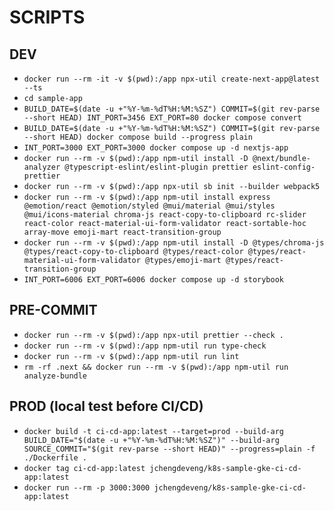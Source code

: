 # SCRIPTS

## DEV

- `docker run --rm -it -v $(pwd):/app npx-util create-next-app@latest --ts`
- `cd sample-app`
- `BUILD_DATE=$(date -u +"%Y-%m-%dT%H:%M:%SZ") COMMIT=$(git rev-parse --short HEAD) INT_PORT=3456 EXT_PORT=80 docker compose convert`
- `BUILD_DATE=$(date -u +"%Y-%m-%dT%H:%M:%SZ") COMMIT=$(git rev-parse --short HEAD) docker compose build --progress plain`
- `INT_PORT=3000 EXT_PORT=3000 docker compose up -d nextjs-app`
- `docker run --rm -v $(pwd):/app npm-util install -D @next/bundle-analyzer @typescript-eslint/eslint-plugin prettier eslint-config-prettier`
- `docker run --rm -v $(pwd):/app npx-util sb init --builder webpack5`
- `docker run --rm -v $(pwd):/app npm-util install express @emotion/react @emotion/styled @mui/material @mui/styles @mui/icons-material chroma-js react-copy-to-clipboard rc-slider react-color react-material-ui-form-validator react-sortable-hoc array-move emoji-mart react-transition-group`
- `docker run --rm -v $(pwd):/app npm-util install -D @types/chroma-js @types/react-copy-to-clipboard @types/react-color @types/react-material-ui-form-validator @types/emoji-mart @types/react-transition-group`
- `INT_PORT=6006 EXT_PORT=6006 docker compose up -d storybook`

## PRE-COMMIT

- `docker run --rm -v $(pwd):/app npx-util prettier --check .`
- `docker run --rm -v $(pwd):/app npm-util run type-check`
- `docker run --rm -v $(pwd):/app npm-util run lint`
- `rm -rf .next && docker run --rm -v $(pwd):/app npm-util run analyze-bundle`

## PROD (local test before CI/CD)

- `docker build -t ci-cd-app:latest --target=prod --build-arg BUILD_DATE="$(date -u +"%Y-%m-%dT%H:%M:%SZ")" --build-arg SOURCE_COMMIT="$(git rev-parse --short HEAD)" --progress=plain -f ./Dockerfile .`
- `docker tag ci-cd-app:latest jchengdeveng/k8s-sample-gke-ci-cd-app:latest`
- `docker run --rm -p 3000:3000 jchengdeveng/k8s-sample-gke-ci-cd-app:latest`
